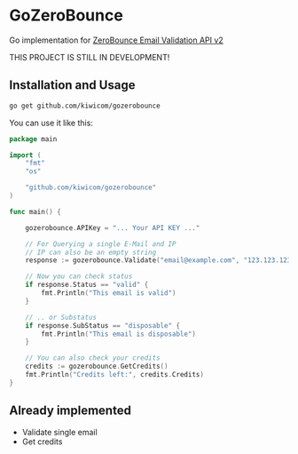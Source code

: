 # GoZeroBounce
Go implementation for [ZeroBounce Email Validation API v2](https://www.zerobounce.net/docs/email-validation-api-quickstart/) 

THIS PROJECT IS STILL IN DEVELOPMENT!

## Installation and Usage
```sh
go get github.com/kiwicom/gozerobounce
```

You can use it like this:
```go
package main

import (
    "fmt"
    "os"

    "github.com/kiwicom/gozerobounce"
)

func main() {

    gozerobounce.APIKey = "... Your API KEY ..." 

    // For Querying a single E-Mail and IP
    // IP can also be an empty string
    response := gozerobounce.Validate("email@example.com", "123.123.123.123")

    // Now you can check status
    if response.Status == "valid" {
        fmt.Println("This email is valid")
    }

    // .. or Substatus
    if response.SubStatus == "disposable" {
        fmt.Println("This email is disposable")
    }

    // You can also check your credits 
    credits := gozerobounce.GetCredits()
    fmt.Println("Credits left:", credits.Credits)
}
```

## Already implemented
- Validate single email
- Get credits
